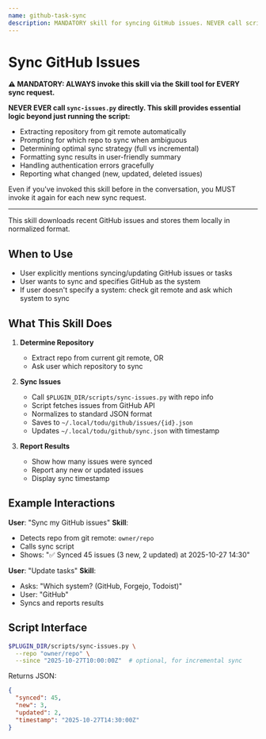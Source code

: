 ```yaml
---
name: github-task-sync
description: MANDATORY skill for syncing GitHub issues. NEVER call scripts/sync-issues.py directly - ALWAYS use this skill via the Skill tool. Use when user wants to sync GitHub issues. (plugin:github@todu)
---
```


# Sync GitHub Issues

**⚠️ MANDATORY: ALWAYS invoke this skill via the Skill tool for EVERY sync request.**

**NEVER EVER call `sync-issues.py` directly. This skill provides essential logic beyond just running the script:**

- Extracting repository from git remote automatically
- Prompting for which repo to sync when ambiguous
- Determining optimal sync strategy (full vs incremental)
- Formatting sync results in user-friendly summary
- Handling authentication errors gracefully
- Reporting what changed (new, updated, deleted issues)

Even if you've invoked this skill before in the conversation, you MUST invoke it again for each new sync request.

---

This skill downloads recent GitHub issues and stores them locally in normalized format.

## When to Use

- User explicitly mentions syncing/updating GitHub issues or tasks
- User wants to sync and specifies GitHub as the system
- If user doesn't specify a system: check git remote and ask which system to sync

## What This Skill Does

1. **Determine Repository**
   - Extract repo from current git remote, OR
   - Ask user which repository to sync

2. **Sync Issues**
   - Call `$PLUGIN_DIR/scripts/sync-issues.py` with repo info
   - Script fetches issues from GitHub API
   - Normalizes to standard JSON format
   - Saves to `~/.local/todu/github/issues/{id}.json`
   - Updates `~/.local/todu/github/sync.json` with timestamp

3. **Report Results**
   - Show how many issues were synced
   - Report any new or updated issues
   - Display sync timestamp

## Example Interactions

**User**: "Sync my GitHub issues"
**Skill**:

- Detects repo from git remote: `owner/repo`
- Calls sync script
- Shows: "✅ Synced 45 issues (3 new, 2 updated) at 2025-10-27 14:30"

**User**: "Update tasks"
**Skill**:

- Asks: "Which system? (GitHub, Forgejo, Todoist)"
- User: "GitHub"
- Syncs and reports results

## Script Interface

```bash
$PLUGIN_DIR/scripts/sync-issues.py \
  --repo "owner/repo" \
  --since "2025-10-27T10:00:00Z"  # optional, for incremental sync
```

Returns JSON:

```json
{
  "synced": 45,
  "new": 3,
  "updated": 2,
  "timestamp": "2025-10-27T14:30:00Z"
}
```
